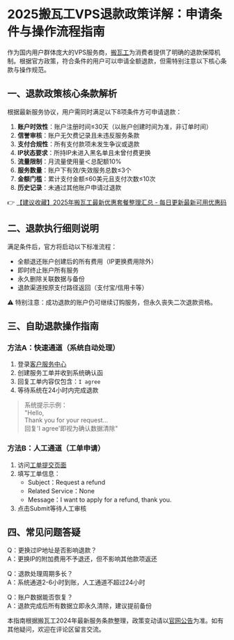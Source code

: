 # 2025搬瓦工VPS退款政策详解：申请条件与操作流程指南

作为国内用户群体庞大的VPS服务商，[搬瓦工](https://bit.ly/banwagon)为消费者提供了明确的退款保障机制。根据官方政策，符合条件的用户可以申请全额退款，但需特别注意以下核心条款与操作规范。

## 一、退款政策核心条款解析
根据最新服务协议，用户需同时满足以下8项条件方可申请退款：

1. **账户时效性**：账户注册时间≤30天（以账户创建时间为准，非订单时间）
2. **信誉审核**：账户无欠费记录且未违反服务条款
3. **支付合规性**：所有支付款项未发生争议或退款
4. **IP状态要求**：所持IP未进入黑名单且未曾付费更换
5. **流量限制**：月流量使用量＜总配额10%
6. **服务数量**：账户下有效/失效服务总数≤3个
7. **金额门槛**：累计支付金额≤60美元且支付次数≤10次
8. **历史记录**：未通过其他账户申请过退款

👉 [【建议收藏】2025年搬瓦工最新优惠套餐整理汇总 - 每日更新最新可用优惠码](https://bit.ly/banwagon)

## 二、退款执行细则说明
满足条件后，官方将启动以下标准流程：
- 全额退还账户创建后的所有费用（IP更换费用除外）
- 即时终止账户所有服务
- 永久删除关联数据与备份
- 退款渠道按原支付路径返回（支付宝/信用卡等）

⚠️ 特别注意：成功退款的账户仍可继续订购服务，但永久丧失二次退款资格。

## 三、自助退款操作指南

### 方法A：快速通道（系统自动处理）
1. 登录[客户服务中心](https://bit.ly/banwagon)
2. 创建服务工单并收到系统确认函
3. 回复工单内容仅包含：`I agree`
4. 等待系统在24小时内完成退款

> 系统提示示例：  
> "Hello,  
> Thank you for your request...  
> 回复'I agree'即视为确认数据清除"

### 方法B：人工通道（工单申请）
1. 访问[工单提交页面](https://bit.ly/banwagon)
2. 填写工单信息：
   - Subject：Request a refund
   - Related Service：None
   - Message：I want to apply for a refund, thank you.
3. 点击Submit等待人工审核

## 四、常见问题答疑
Q：更换过IP地址是否影响退款？  
A：更换IP的附加费用不予退还，但不影响其他款项返还

Q：退款处理周期多长？  
A：系统通道2-6小时到账，人工通道不超过24小时

Q：账户数据能否恢复？  
A：退款完成后所有数据立即永久清除，建议提前备份

本指南根据搬瓦工2024年最新服务条款整理，政策变动请以[官网公告](https://bit.ly/banwagon)为准。如有其他疑问，欢迎在评论区留言交流。